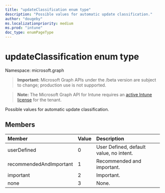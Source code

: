 ```yaml
---
title: "updateClassification enum type"
description: "Possible values for automatic update classification."
author: "dougeby"
ms.localizationpriority: medium
ms.prod: "intune"
doc_type: enumPageType
---
```


# updateClassification enum type

Namespace: microsoft.graph

> **Important:** Microsoft Graph APIs under the /beta version are subject to change; production use is not supported.

> **Note:** The Microsoft Graph API for Intune requires an [active Intune license](https://go.microsoft.com/fwlink/?linkid=839381) for the tenant.

Possible values for automatic update classification.

## Members
|Member|Value|Description|
|:---|:---|:---|
|userDefined|0|User Defined, default value, no intent.|
|recommendedAndImportant|1|Recommended and important.|
|important|2|Important.|
|none|3|None.|



